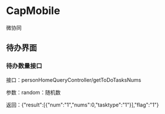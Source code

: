 # CapMobile
微协同
## 待办界面
### 待办数量接口
接口：personHomeQueryController/getToDoTasksNums

参数：random：随机数

返回：{"result":[{"num":"1","nums":0,"tasktype":"1"}],"flag":"1"}
